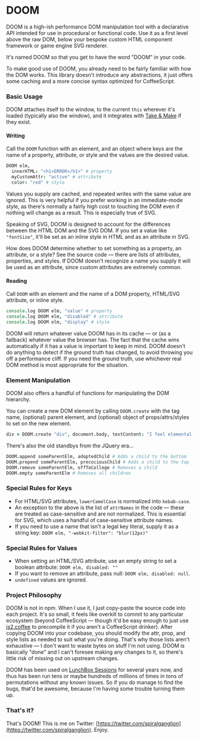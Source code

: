 # DOOM

DOOM is a high-ish performance DOM manipulation tool with a declarative API intended for use in procedural or functional code. Use it as a first level above the raw DOM, below your bespoke custom HTML component framework or game engine SVG renderer.

It's named DOOM so that you get to have the word "DOOM" in your code.

To make good use of DOOM, you already need to be fairly familiar with how the DOM works. This library doesn't introduce any abstractions, it just offers some caching and a more concise syntax optimized for CoffeeScript.

### Basic Usage

DOOM attaches itself to the window, to the current `this` wherever it's loaded (typically also the window), and it integrates with [Take & Make](https://github.com/cdig/take-and-make) if they exist.

#### Writing

Call the `DOOM` function with an element, and an object where keys are the name of a property, attribute, or style and the values are the desired value.

```coffee
DOOM elm,
  innerHTML: "<h1>ERROR</h1>" # property
  myCustomAttr: "active" # attribute
  color: "red" # style
```

Values you supply are cached, and repeated writes with the same value are ignored. This is very helpful if you prefer working in an immediate-mode style, as there's normally a fairly high cost to touching the DOM even if nothing will change as a result. This is especially true of SVG.

Speaking of SVG, DOOM is designed to account for the differences between the HTML DOM and the SVG DOM. If you set a value like `"fontSize"`, it'll be set as an inline style in HTML and as an attribute in SVG.

How does DOOM determine whether to set something as a property, an attribute, or a style? See the source code — there are lists of attributes, properties, and styles. If DOOM doesn't recognize a name you supply it will be used as an attribute, since custom attributes are extremely common.

#### Reading

Call `DOOM` with an element and the name of a DOM property, HTML/SVG attribute, or inline style.

```coffee
console.log DOOM elm, "value" # property
console.log DOOM elm, "disabled" # attribute
console.log DOOM elm, "display" # style
```

DOOM will return whatever value DOOM has in its cache — or (as a fallback) whatever value the browser has. The fact that the cache wins automatically if it has a value is important to keep in mind. DOOM doesn't do anything to detect if the ground truth has changed, to avoid throwing you off a performance cliff. If you need the ground truth, use whichever real DOM method is most appropriate for the situation.

### Element Manipulation

DOOM also offers a handful of functions for manipulating the DOM hierarchy.

You can create a new DOM element by calling `DOOM.create` with the tag name, (optional) parent element, and (optional) object of props/attrs/styles to set on the new element.

```coffee
div = DOOM.create "div", document.body, textContent: "I feel elemental."
```

There's also the old standbys from the JQuery era...

```coffee
DOOM.append someParentElm, adoptedChild # Adds a child to the bottom
DOOM.prepend someParentElm, precociousChild # Adds a child to the top
DOOM.remove someParentElm, offToCollege # Removes a child
DOOM.empty someParentElm # Removes all children
```

### Special Rules for Keys

* For HTML/SVG attributes, `lowerCamelCase` is normalized into `kebab-case`.
* An exception to the above is the list of `attrNames` in the code — these are treated as case-sensitive and are not normalized. This is essential for SVG, which uses a handful of case-sensitive attribute names.
* If you need to use a name that isn't a legal key literal, supply it as a string key: `DOOM elm, "-webkit-filter": "blur(12px)"`

### Special Rules for Values

* When setting an HTML/SVG attribute, use an empty string to set a boolean attribute: `DOOM elm, disabled: ""`
* If you want to remove an attribute, pass null: `DOOM elm, disabled: null`.
* `undefined` values are ignored.

### Project Philosophy

DOOM is not in npm. When I use it, I just copy-paste the source code into each project. It's so small, it feels like overkill to commit to any particular ecosystem (beyond CoffeeScript — though it'd be easy enough to just use [js2.coffee](http://js2.coffee) to precompile it if you aren't a CoffeeScript drinker). After copying DOOM into your codebase, you should modify the attr, prop, and style lists as needed to suit what you're doing. That's why those lists aren't exhaustive — I don't want to waste bytes on stuff I'm not using. DOOM is basically "done" and I can't foresee making any changes to it, so there's little risk of missing out on upstream changes.

DOOM has been used on [LunchBox Sessions](https://www.lunchboxsessions.com) for several years now, and thus has been run tens or maybe hundreds of millions of times in tons of permutations without any known issues. So if you do manage to find the bugs, that'd be awesome, because I'm having some trouble turning them up.

### That's it?

That's DOOM! This is me on Twitter: [https://twitter.com/spiralganglion](https://twitter.com/spiralganglion). Enjoy.
